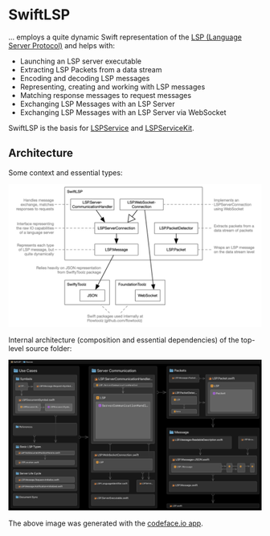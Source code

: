 # SwiftLSP

... employs a quite dynamic Swift representation of the [LSP (Language Server Protocol)](https://microsoft.github.io/language-server-protocol) and helps with:

* Launching an LSP server executable
* Extracting LSP Packets from a data stream
* Encoding and decoding LSP messages
* Representing, creating and working with LSP messages
* Matching response messages to request messages
* Exchanging LSP Messages with an LSP Server
* Exchanging LSP Messages with an LSP Server via WebSocket

SwiftLSP is the basis for [LSPService](https://github.com/codeface-io/LSPService) and [LSPServiceKit](https://github.com/codeface-io/LSPServiceKit).

## Architecture

Some context and essential types:

![architecture](Documentation/architecture.jpg)

Internal architecture (composition and essential dependencies) of the top-level source folder:

![](Documentation/SwiftLSP.png)

The above image was generated with the [codeface.io app](https://codeface.io).







